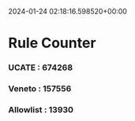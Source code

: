 2024-01-24 02:18:16.598520+00:00
# Rule Counter 
 ### UCATE : 674268

 ### Veneto : 157556

 ### Allowlist : 13930